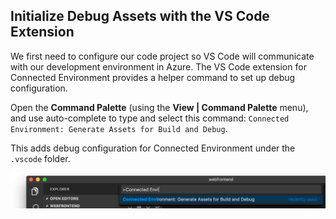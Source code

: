 ## Initialize Debug Assets with the VS Code Extension
We first need to configure our code project so VS Code will communicate with our development environment in Azure. The VS Code extension for Connected Environment provides a helper command to set up debug configuration. 

Open the **Command Palette** (using the **View | Command Palette** menu), and use auto-complete to type and select this command: `Connected Environment: Generate Assets for Build and Debug`. 

This adds debug configuration for Connected Environment under the `.vscode` folder.

![](../media/vsce-command-palette.png)